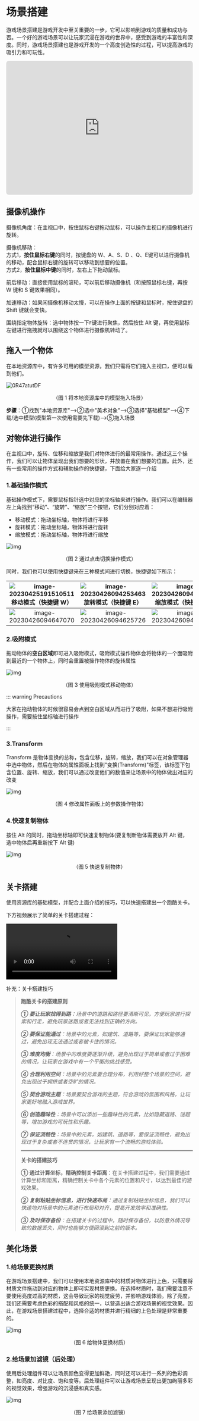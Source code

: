 # 场景搭建

游戏场景搭建是游戏开发中至关重要的一步，它可以影响到游戏的质量和成功与否。一个好的游戏场景可以让玩家沉浸在游戏的世界中，感受到游戏的丰富性和深度。同时，游戏场景搭建也是游戏开发的一个高度创造性的过程，可以提高游戏的吸引力和可玩性。

<iframe sandbox="allow-scripts allow-downloads allow-same-origin allow-popups allow-presentation allow-forms" frameborder="0" draggable="false" allowfullscreen="" allow="encrypted-media;" referrerpolicy="" aha-samesite="" class="iframe-loaded" src="https://player.bilibili.com/player.html?aid=487281069&bvid=BV1QN411k7TY&cid=1163411884&page=1&autoplay=0" style="border-radius: 7px; width: 100%; height: 360px;"></iframe>

## 摄像机操作

摄像机角度：在主视口中，按住鼠标右键拖动鼠标，可以操作主视口的摄像机进行旋转。

摄像机移动：<br>
方式1，**按住鼠标右键**的同时，按键盘的 W、A、S、D 、Q、E键可以进行摄像机的移动，配合鼠标右键的旋转可以移动到想要的位置。<br>
方式2，**按住鼠标中键**的同时，左右上下拖动鼠标。

前后移动：直接使用鼠标的滚轮，可以前后移动摄像机（和按照鼠标右键，再按 W 键和 S 键效果相同）。

加速移动：如果闲摄像机移动太慢，可以在操作上面的按键和鼠标时，按住键盘的 Shift 键就会变快。

围绕指定物体旋转：选中物体按一下`F`键进行聚焦，然后按住 Alt 键，再使用鼠标左键进行拖拽就可以围绕这个物体进行摄像机转动了。

## 拖入一个物体

在本地资源库中，有许多可用的模型资源，我们只需将它们拖入主视口，便可以看到他们。

![0R47atutDF](https://arkimg.ark.online/0R47atutDF.png)

<p align="center"> （图 1 将本地资源库中的模型拖入场景） </p> 

**步骤**：①找到"本地资源库"-->②选中"美术对象"-->③选择"基础模型"-->④下载/选中模型(模型第一次使用需要先下载)-->⑤拖入场景

## 对物体进行操作

在主视口中，旋转、位移和缩放是我们对物体进行的最常用操作。通过这三个操作，我们可以让物体呈现出我们想要的形状，并放置在我们想要的位置。此外，还有一些常用的操作方式和辅助操作的快捷键，下面给大家逐一介绍

### 1.基础操作模式

基础操作模式下，需要鼠标指针选中对应的坐标轴来进行操作。我们可以在编辑器左上角找到“移动”、“旋转”、“缩放”三个按钮，它们分别对应着：

- 移动模式：拖动坐标轴，物体将进行平移
- 旋转模式：拖动坐标轴，物体将进行旋转
- 缩放模式：拖动坐标轴，物体将进行缩放

![img](https://arkimg.ark.online/chZwPXKJSD.gif)

<p align="center"> （图 2 通过点击切换操作模式） </p> 

同时，我们也可以使用快捷键来在三种模式间进行切换，快捷键如下所示：

| ![image-20230425191510511](https://arkimg.ark.online/image-20230425191510511.webp)移动模式（快捷键 W） | ![image-20230426094253463](https://arkimg.ark.online/image-20230426094253463.webp)旋转模式（快捷键 E） | ![image-20230426094343201](https://arkimg.ark.online/image-20230426094343201.webp)缩放模式（快捷键 R） |
| :----------------------------------------------------------: | :----------------------------------------------------------: | :----------------------------------------------------------: |
| ![image-20230426094647070](https://arkimg.ark.online/image-20230426094647070.webp) | ![image-20230426094625726](https://arkimg.ark.online/image-20230426094625726.webp) | ![image-20230426094712933](https://arkimg.ark.online/image-20230426094712933.webp) |

### 2.吸附模式

拖动物体的**空白区域**即可进入吸附模式，吸附模式操作物体会将物体的一个面吸附到最近的一个物体上，同时会重置被操作物体的旋转属性

![img](https://arkimg.ark.online/jcYH5wuFbK.gif)

<p align="center"> （图 3 使用吸附模式移动物体） </p> 

::: warning Precautions 

大家在拖动物体的时候很容易会点到空白区域从而进行了吸附，如果不想进行吸附操作，需要按住坐标轴进行操作

:::

### 3.Transform

Transform 是物体变换的总称，包含位移，旋转，缩放，我们可以在对象管理器中选中物体，然后在物体的属性面板上找到"变换(Transform)"标签，该标签下包含位置、旋转、缩放，我们可以通过改变他们的数值来让场景中的物体做出对应的改变

![img](https://arkimg.ark.online/asVMrqU0c7.gif)

<p align="center"> （图 4 修改属性面板上的参数操作物体） </p> 

### 4.快速复制物体

按住 Alt 的同时，拖动坐标轴即可快速复制物体(要复制新物体需要放开 Alt 键，选中物体后再重新按下 Alt 键)

![img](https://arkimg.ark.online/20230426102507_rec_.gif)

<p align="center"> （图 5 快速复制物体） </p> 

## 关卡搭建

使用资源库的基础模型，并配合上面介绍的技巧，可以快速搭建出一个跑酷关卡。

下方视频展示了简单的关卡搭建过程：

<video controls src="https://arkimg.ark.online/%E6%8B%BC%E5%9C%BA%E6%99%AF%E8%A7%86%E9%A2%91.mp4"></video>

补充：关卡搭建技巧

> **跑酷关卡的搭建原则**
>
> ***① 要让玩家找得到路**：场景中的道路和路径要清晰可见，方便玩家进行探索和行走，避免玩家迷路或者无法找到正确的方向。*
>
> ***② 要保证能通过**：场景中的元素，如建筑、道路等，要保证玩家能够通过，避免出现无法通过或者被卡住的情况。*
>
> ***③ 难度均衡**：场景中的难度要逐渐升级，避免出现过于简单或者过于困难的情况，让玩家在游戏中有一个平衡的挑战感受。*
>
> ***④ 合理利用空间**：场景中的元素要合理分布，利用好整个场景的空间，避免出现过于拥挤或者空旷的情况。*
>
> ***⑤ 契合游戏主题**：场景要契合游戏的主题，符合游戏的氛围和风格，让玩家更好地融入游戏世界。*
>
> ***⑥ 创造趣味性**：场景中可以添加一些趣味性的元素，比如隐藏道路、谜题等，增加游戏的可玩性和乐趣。*
>
> ***⑦ 保证流畅性**：场景中的元素，如建筑、道路等，要保证流畅性，避免出现过于复杂或者不连贯的情况，让玩家有一个流畅的游戏体验。*
>
>  ----
>
> **关卡的搭建技巧**
>
> **① 通过计算坐标，精确控制关卡距离**：在关卡搭建过程中，我们需要通过计算坐标和距离，精确控制关卡中各个元素的位置和尺寸，以达到最佳的游戏效果。
>
> ***② 复制粘贴坐标信息，进行快速布局**：通过复制粘贴坐标信息，我们可以快速地对场景中的元素进行布局和对齐，提高开发效率和准确性。*
>
> ***③ 及时保存备份**：在搭建关卡的过程中，随时保存备份，以防意外情况导致的数据丢失，同时也能够方便回滚到之前的版本。*



## 美化场景

### 1.给场景更换材质

在游戏场景搭建中，我们可以使用本地资源库中的材质对物体进行上色，只需要将材质文件拖动到对应的物体上即可实现材质更换。在选择材质时，我们需要注意不要使用亮度过高的材质，这会导致玩家的视觉疲劳，并影响游戏体验。除了亮度，我们还需要考虑色彩的搭配和风格的统一，以营造出适合游戏场景的视觉效果。因此，在游戏场景搭建过程中，选择合适的材质并进行精细的上色处理是非常重要的。

![img](https://arkimg.ark.online/20230426171329_rec_.gif)

<p align="center"> （图 6 给物体更换材质） </p> 



### 2.给场景加滤镜（后处理）

使用后处理组件可以让场景颜色变得更加鲜艳，同时还可以进行一系列的色彩调整，如亮度、对比度、饱和度等。后处理组件可以让游戏场景呈现出更加绚丽多彩的视觉效果，增强游戏的沉浸感和真实感。

![img](https://arkimg.ark.online/rlKV9muxlV.gif)

<p align="center"> （图 7 给场景添加滤镜） </p>
